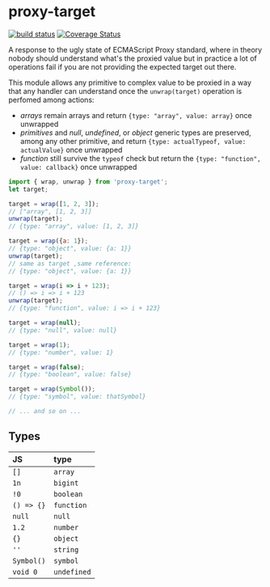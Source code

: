 # proxy-target

[![build status](https://github.com/WebReflection/proxy-target/actions/workflows/node.js.yml/badge.svg)](https://github.com/WebReflection/proxy-target/actions) [![Coverage Status](https://coveralls.io/repos/github/WebReflection/proxy-target/badge.svg?branch=main)](https://coveralls.io/github/WebReflection/proxy-target?branch=main)

A response to the ugly state of ECMAScript Proxy standard, where in theory nobody should understand what's the proxied value but in practice a lot of operations fail if you are not providing the expected target out there.

This module allows any primitive to complex value to be proxied in a way that any handler can understand once the `unwrap(target)` operation is perfomed among actions:

  * *arrays* remain arrays and return `{type: "array", value: array}` once unwrapped
  * *primitives* and *null*, *undefined*, or *object* generic types are preserved, among any other primitive, and return `{type: actualTypeof, value: actualValue}` once unwrapped
  * *function* still survive the `typeof` check but return the `{type: "function", value: callback}` once unwrapped


```js
import { wrap, unwrap } from 'proxy-target';
let target;

target = wrap([1, 2, 3]);
// ["array", [1, 2, 3]]
unwrap(target);
// {type: "array", value: [1, 2, 3]}

target = wrap({a: 1});
// {type: "object", value: {a: 1}}
unwrap(target);
// same as target ,same reference:
// {type: "object", value: {a: 1}}

target = wrap(i => i + 123);
// () => i => i + 123
unwrap(target);
// {type: "function", value: i => i + 123}

target = wrap(null);
// {type: "null", value: null}

target = wrap(1);
// {type: "number", value: 1}

target = wrap(false);
// {type: "boolean", value: false}

target = wrap(Symbol());
// {type: "symbol", value: thatSymbol}

// ... and so on ...
```

## Types

| JS         | type        |
| :--------- | :---------- |
| `[]`       | `array`     |
| `1n`       | `bigint`    |
| `!0`       | `boolean`   |
| `() => {}` | `function`  |
| `null`     | `null`      |
| `1.2`      | `number`    |
| `{}`       | `object`    |
| `''`       | `string`    |
| `Symbol()` | `symbol`    |
| `void 0`   | `undefined` |
